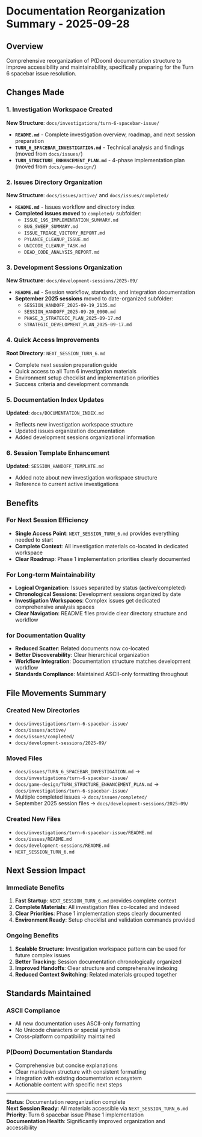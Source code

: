 # Documentation Reorganization Summary - 2025-09-28

## Overview
Comprehensive reorganization of P(Doom) documentation structure to improve accessibility and maintainability, specifically preparing for the Turn 6 spacebar issue resolution.

## Changes Made

### 1. Investigation Workspace Created
**New Structure**: `docs/investigations/turn-6-spacebar-issue/`
- **`README.md`** - Complete investigation overview, roadmap, and next session preparation
- **`TURN_6_SPACEBAR_INVESTIGATION.md`** - Technical analysis and findings (moved from `docs/issues/`)
- **`TURN_STRUCTURE_ENHANCEMENT_PLAN.md`** - 4-phase implementation plan (moved from `docs/game-design/`)

### 2. Issues Directory Organization
**New Structure**: `docs/issues/active/` and `docs/issues/completed/`
- **`README.md`** - Issues workflow and directory index
- **Completed issues moved** to `completed/` subfolder:
  - `ISSUE_195_IMPLEMENTATION_SUMMARY.md`
  - `BUG_SWEEP_SUMMARY.md`
  - `ISSUE_TRIAGE_VICTORY_REPORT.md`
  - `PYLANCE_CLEANUP_ISSUE.md`
  - `UNICODE_CLEANUP_TASK.md`
  - `DEAD_CODE_ANALYSIS_REPORT.md`

### 3. Development Sessions Organization
**New Structure**: `docs/development-sessions/2025-09/`
- **`README.md`** - Session workflow, standards, and integration documentation
- **September 2025 sessions** moved to date-organized subfolder:
  - `SESSION_HANDOFF_2025-09-19_2135.md`
  - `SESSION_HANDOFF_2025-09-20_0000.md`
  - `PHASE_3_STRATEGIC_PLAN_2025-09-17.md`
  - `STRATEGIC_DEVELOPMENT_PLAN_2025-09-17.md`

### 4. Quick Access Improvements
**Root Directory**: `NEXT_SESSION_TURN_6.md`
- Complete next session preparation guide
- Quick access to all Turn 6 investigation materials
- Environment setup checklist and implementation priorities
- Success criteria and development commands

### 5. Documentation Index Updates
**Updated**: `docs/DOCUMENTATION_INDEX.md`
- Reflects new investigation workspace structure
- Updated issues organization documentation
- Added development sessions organizational information

### 6. Session Template Enhancement
**Updated**: `SESSION_HANDOFF_TEMPLATE.md`
- Added note about new investigation workspace structure
- Reference to current active investigations

## Benefits

### For Next Session Efficiency
- **Single Access Point**: `NEXT_SESSION_TURN_6.md` provides everything needed to start
- **Complete Context**: All investigation materials co-located in dedicated workspace
- **Clear Roadmap**: Phase 1 implementation priorities clearly documented

### For Long-term Maintainability
- **Logical Organization**: Issues separated by status (active/completed)
- **Chronological Sessions**: Development sessions organized by date
- **Investigation Workspaces**: Complex issues get dedicated comprehensive analysis spaces
- **Clear Navigation**: README files provide clear directory structure and workflow

### for Documentation Quality
- **Reduced Scatter**: Related documents now co-located
- **Better Discoverability**: Clear hierarchical organization
- **Workflow Integration**: Documentation structure matches development workflow
- **Standards Compliance**: Maintained ASCII-only formatting throughout

## File Movements Summary

### Created New Directories
- `docs/investigations/turn-6-spacebar-issue/`
- `docs/issues/active/`
- `docs/issues/completed/`
- `docs/development-sessions/2025-09/`

### Moved Files
- `docs/issues/TURN_6_SPACEBAR_INVESTIGATION.md` -> `docs/investigations/turn-6-spacebar-issue/`
- `docs/game-design/TURN_STRUCTURE_ENHANCEMENT_PLAN.md` -> `docs/investigations/turn-6-spacebar-issue/`
- Multiple completed issues -> `docs/issues/completed/`
- September 2025 session files -> `docs/development-sessions/2025-09/`

### Created New Files
- `docs/investigations/turn-6-spacebar-issue/README.md`
- `docs/issues/README.md`
- `docs/development-sessions/README.md`
- `NEXT_SESSION_TURN_6.md`

## Next Session Impact

### Immediate Benefits
1. **Fast Startup**: `NEXT_SESSION_TURN_6.md` provides complete context
2. **Complete Materials**: All investigation files co-located and indexed
3. **Clear Priorities**: Phase 1 implementation steps clearly documented
4. **Environment Ready**: Setup checklist and validation commands provided

### Ongoing Benefits
1. **Scalable Structure**: Investigation workspace pattern can be used for future complex issues
2. **Better Tracking**: Session documentation chronologically organized
3. **Improved Handoffs**: Clear structure and comprehensive indexing
4. **Reduced Context Switching**: Related materials grouped together

## Standards Maintained

### ASCII Compliance
- All new documentation uses ASCII-only formatting
- No Unicode characters or special symbols
- Cross-platform compatibility maintained

### P(Doom) Documentation Standards
- Comprehensive but concise explanations
- Clear markdown structure with consistent formatting
- Integration with existing documentation ecosystem
- Actionable content with specific next steps

---

**Status**: Documentation reorganization complete  
**Next Session Ready**: All materials accessible via `NEXT_SESSION_TURN_6.md`  
**Priority**: Turn 6 spacebar issue Phase 1 implementation  
**Documentation Health**: Significantly improved organization and accessibility